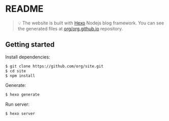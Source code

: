 # README

> 💡 The website is built with [Hexo](https://hexo.io/) Nodejs blog framework. You can see the generated files at [org/org.github.io](https://github.com/org/org.github.io) repository.

## Getting started

Install dependencies:

``` bash
$ git clone https://github.com/org/site.git
$ cd site
$ npm install
```

Generate:

``` bash
$ hexo generate
```

Run server:

``` bash
$ hexo server
```